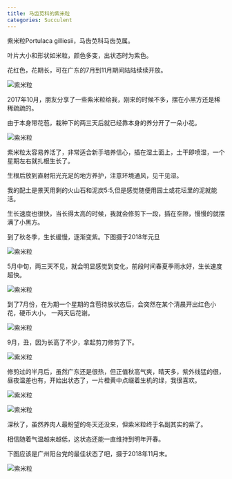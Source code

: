 ```yaml
---
title: 马齿苋科的紫米粒
categories: Succulent
---
```


紫米粒Portulaca gilliesii，马齿苋科马齿苋属。 
 
叶片大小和形状如米粒，颜色多变，出状态时为紫色。 
 
花红色，花期长，可在广东的7月到11月期间陆陆续续开放。  

![紫米粒](/assets/posts-img/20181130/DSC00708.JPG)

<!-- more -->

2017年10月，朋友分享了一些紫米粒给我，刚来的时候不多，摆在小黑方还是稀稀疏疏的。 
 
由于本身带花苞，栽种下的两三天后就已经靠本身的养分开了一朵小花。

![紫米粒](/assets/posts-img/20181130/DSC00211.jpg)

紫米粒太容易养活了，非常适合新手培养信心，插在湿土面上，土干即喷湿，一个星期左右就扎根生长了。   

生根后放到直射阳光充足的地方养护，注意环境通风，见干见湿。

我的配土是景天用剩的火山石和泥炭5:5,但是感觉随便用园土或花坛里的泥就能活。  

生长速度也很快，当长得太高的时候，我就会修剪下一段，插在空隙，慢慢的就摆满了小黑方。   

到了秋冬季，生长缓慢，逐渐变紫。下图摄于2018年元旦

![紫米粒](/assets/posts-img/20181130/DSC00224.JPG)

5月中旬，两三天不见，就会明显感觉到变化，前段时间春夏季雨水好，生长速度超快。  

![紫米粒](/assets/posts-img/20181130/DSC00461.JPG)

到了7月份，在为期一个星期的含苞待放状态后，会突然在某个清晨开出红色小花，硬币大小，
一两天后花谢。

![紫米粒](/assets/posts-img/20181130/DSC00478.JPG)

9月，丑，因为长高了不少，拿起剪刀修剪了下。

![紫米粒](/assets/posts-img/20181130/DSC00566.JPG)

修剪过的半月后，虽然广东还是很热，但正值秋高气爽，晴天多，紫外线猛的很，
昼夜温差也有，开始出状态了，一片橙黄中点缀着生机的绿，我很喜欢。

![紫米粒](/assets/posts-img/20181130/DSC00567.jpg)

![紫米粒](/assets/posts-img/20181130/DSC00590.JPG)

深秋了，虽然养肉人最盼望的冬天还没来，但紫米粒终于名副其实的紫了。  

相信随着气温越来越低，这状态还能一直维持到明年开春。   

下图应该是广州阳台党的最佳状态了吧，摄于2018年11月末。

![紫米粒](/assets/posts-img/20181130/DSC00708.JPG)